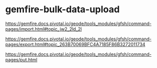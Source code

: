 # gemfire-bulk-data-upload

https://gemfire.docs.pivotal.io/geode/tools_modules/gfsh/command-pages/import.html#topic_jw2_2ld_2l

https://gemfire.docs.pivotal.io/geode/tools_modules/gfsh/command-pages/export.html#topic_263B70069BFC4A7185F86B3272011734




https://gemfire.docs.pivotal.io/geode/tools_modules/gfsh/command-pages/put.html

